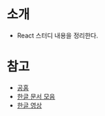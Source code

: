 # 소개
- React 스터디 내용을 정리한다.

# 참고
- [공홈](https://facebook.github.io/react/docs/installation.html#trying-out-react)
- [한글 문서 모음](https://github.com/reactkr/learn-react-in-korean)
- [한글 영상](https://www.inflearn.com/course/react-%EA%B0%95%EC%A2%8C-velopert)
	
	
